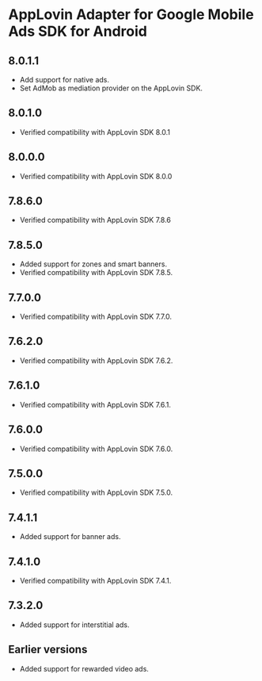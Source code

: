# AppLovin Adapter for Google Mobile Ads SDK for Android

## 8.0.1.1
- Add support for native ads.
- Set AdMob as mediation provider on the AppLovin SDK.

## 8.0.1.0
- Verified compatibility with AppLovin SDK 8.0.1

## 8.0.0.0
- Verified compatibility with AppLovin SDK 8.0.0

## 7.8.6.0
- Verified compatibility with AppLovin SDK 7.8.6

## 7.8.5.0
- Added support for zones and smart banners.
- Verified compatibility with AppLovin SDK 7.8.5.

## 7.7.0.0
- Verified compatibility with AppLovin SDK 7.7.0.

## 7.6.2.0
- Verified compatibility with AppLovin SDK 7.6.2.

## 7.6.1.0
- Verified compatibility with AppLovin SDK 7.6.1.

## 7.6.0.0
- Verified compatibility with AppLovin SDK 7.6.0.

## 7.5.0.0
- Verified compatibility with AppLovin SDK 7.5.0.

## 7.4.1.1
- Added support for banner ads.

## 7.4.1.0
- Verified compatibility with AppLovin SDK 7.4.1.

## 7.3.2.0
- Added support for interstitial ads.

## Earlier versions
- Added support for rewarded video ads.
